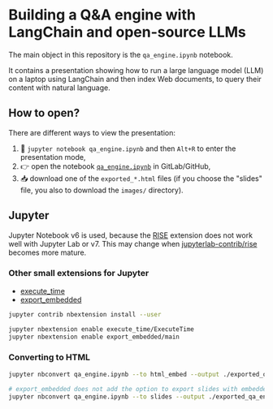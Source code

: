 # Building a Q&A engine with LangChain and open-source LLMs

The main object in this repository is the `qa_engine.ipynb` notebook.

It contains a presentation showing how to run a large language model (LLM)
on a laptop using LangChain and then index Web documents, to query their
content with natural language.

## How to open?

There are different ways to view the presentation:

1. 🐍 `jupyter notebook qa_engine.ipynb` and then `Alt+R` to enter
   the presentation mode,
2. 👉 open the notebook [`qa_engine.ipynb`](./qa_engine.ipynb) in GitLab/GitHub,
3. 📥 download one of the `exported_*.html` files (if you choose the "slides"
   file, you also to download the `images/` directory).

## Jupyter

Jupyter Notebook v6 is used, because the [RISE](https://github.com/damianavila/RISE)
extension does not work well with Jupyter Lab or v7. This may change when
[jupyterlab-contrib/rise](https://github.com/jupyterlab-contrib/rise) becomes
more mature.

### Other small extensions for Jupyter

- [execute_time](https://github.com/ipython-contrib/jupyter_contrib_nbextensions/tree/master/src/jupyter_contrib_nbextensions/nbextensions/execute_time)
- [export_embedded](https://github.com/ipython-contrib/jupyter_contrib_nbextensions/tree/master/src/jupyter_contrib_nbextensions/nbextensions/export_embedded)

```bash
jupyter contrib nbextension install --user

jupyter nbextension enable execute_time/ExecuteTime
jupyter nbextension enable export_embedded/main
```

### Converting to HTML

```bash
jupyter nbconvert qa_engine.ipynb --to html_embed --output ./exported_qa_engine.one_page.html

# export_embedded does not add the option to export slides with embedded images
jupyter nbconvert qa_engine.ipynb --to slides --output ./exported_qa_engine
```
